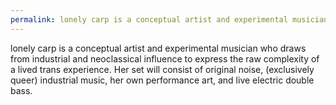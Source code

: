 ```yaml
---
permalink: lonely carp is a conceptual artist and experimental musician who draws…
---
```

lonely carp is a conceptual artist and experimental musician who draws from industrial and neoclassical influence to express the raw complexity of a lived trans experience. Her set will consist of original noise, (exclusively queer) industrial music, her own performance art, and live electric double bass.
